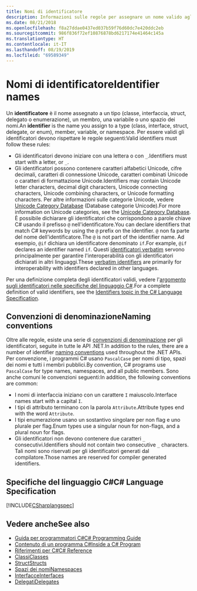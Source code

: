 ```yaml
---
title: Nomi di identificatore
description: Informazioni sulle regole per assegnare un nome valido agli identificatori nel linguaggio di programmazione C#.
ms.date: 08/21/2018
ms.openlocfilehash: f8a27ddae0437ed037b59f76d60dc7e420ddc2eb
ms.sourcegitcommit: 986f836f72ef10876878bd6217174e41464c145a
ms.translationtype: HT
ms.contentlocale: it-IT
ms.lasthandoff: 08/19/2019
ms.locfileid: "69589349"
---
```

# <a name="identifier-names"></a><span data-ttu-id="4c2e7-103">Nomi di identificatore</span><span class="sxs-lookup"><span data-stu-id="4c2e7-103">Identifier names</span></span>

<span data-ttu-id="4c2e7-104">Un **identificatore** è il nome assegnato a un tipo (classe, interfaccia, struct, delegato o enumerazione), un membro, una variabile o uno spazio dei nomi.</span><span class="sxs-lookup"><span data-stu-id="4c2e7-104">An **identifier** is the name you assign to a type (class, interface, struct, delegate, or enum), member, variable, or namespace.</span></span> <span data-ttu-id="4c2e7-105">Per essere validi gli identificatori devono rispettare le regole seguenti:</span><span class="sxs-lookup"><span data-stu-id="4c2e7-105">Valid identifiers must follow these rules:</span></span>

- <span data-ttu-id="4c2e7-106">Gli identificatori devono iniziare con una lettera o con `_`.</span><span class="sxs-lookup"><span data-stu-id="4c2e7-106">Identifiers must start with a letter, or `_`.</span></span>
- <span data-ttu-id="4c2e7-107">Gli identificatori possono contenere caratteri alfabetici Unicode, cifre decimali, caratteri di connessione Unicode, caratteri combinati Unicode o caratteri di formattazione Unicode.</span><span class="sxs-lookup"><span data-stu-id="4c2e7-107">Identifiers may contain Unicode letter characters, decimal digit characters, Unicode connecting characters, Unicode combining characters, or Unicode formatting characters.</span></span> <span data-ttu-id="4c2e7-108">Per altre informazioni sulle categorie Unicode, vedere [Unicode Category Database](https://www.unicode.org/reports/tr44/) (Database categorie Unicode).</span><span class="sxs-lookup"><span data-stu-id="4c2e7-108">For more information on Unicode categories, see the [Unicode Category Database](https://www.unicode.org/reports/tr44/).</span></span>
<span data-ttu-id="4c2e7-109">È possibile dichiarare gli identificatori che corrispondono a parole chiave C# usando il prefisso `@` nell'identificatore.</span><span class="sxs-lookup"><span data-stu-id="4c2e7-109">You can declare identifiers that match C# keywords by using the `@` prefix on the identifier.</span></span> <span data-ttu-id="4c2e7-110">`@` non fa parte del nome dell'identificatore.</span><span class="sxs-lookup"><span data-stu-id="4c2e7-110">The `@` is not part of the identifier name.</span></span> <span data-ttu-id="4c2e7-111">Ad esempio, `@if` dichiara un identificatore denominato `if`.</span><span class="sxs-lookup"><span data-stu-id="4c2e7-111">For example, `@if` declares an identifier named `if`.</span></span> <span data-ttu-id="4c2e7-112">Questi [identificatori verbatim](../../language-reference/tokens/verbatim.md) servono principalmente per garantire l'interoperabilità con gli identificatori dichiarati in altri linguaggi.</span><span class="sxs-lookup"><span data-stu-id="4c2e7-112">These [verbatim identifiers](../../language-reference/tokens/verbatim.md) are primarily for interoperability with identifiers declared in other languages.</span></span>

<span data-ttu-id="4c2e7-113">Per una definizione completa degli identificatori validi, vedere l'[argomento sugli identificatori nelle specifiche del linguaggio C#](../../../../_csharplang/spec/lexical-structure.md#identifiers).</span><span class="sxs-lookup"><span data-stu-id="4c2e7-113">For a complete definition of valid identifiers, see the [Identifiers topic in the C# Language Specification](../../../../_csharplang/spec/lexical-structure.md#identifiers).</span></span>

## <a name="naming-conventions"></a><span data-ttu-id="4c2e7-114">Convenzioni di denominazione</span><span class="sxs-lookup"><span data-stu-id="4c2e7-114">Naming conventions</span></span>

<span data-ttu-id="4c2e7-115">Oltre alle regole, esiste una serie di [convenzioni di denominazione](../../../standard/design-guidelines/naming-guidelines.md) per gli identificatori, seguite in tutte le API .NET.</span><span class="sxs-lookup"><span data-stu-id="4c2e7-115">In addition to the rules, there are a number of identifier [naming conventions](../../../standard/design-guidelines/naming-guidelines.md) used throughout the .NET APIs.</span></span> <span data-ttu-id="4c2e7-116">Per convenzione, i programmi C# usano `PascalCase` per nomi di tipo, spazi dei nomi e tutti i membri pubblici.</span><span class="sxs-lookup"><span data-stu-id="4c2e7-116">By convention, C# programs use `PascalCase` for type names, namespaces, and all public members.</span></span> <span data-ttu-id="4c2e7-117">Sono anche comuni le convenzioni seguenti:</span><span class="sxs-lookup"><span data-stu-id="4c2e7-117">In addition, the following conventions are common:</span></span>

- <span data-ttu-id="4c2e7-118">I nomi di interfaccia iniziano con un carattere `I` maiuscolo.</span><span class="sxs-lookup"><span data-stu-id="4c2e7-118">Interface names start with a capital `I`.</span></span>
- <span data-ttu-id="4c2e7-119">I tipi di attributo terminano con la parola `Attribute`.</span><span class="sxs-lookup"><span data-stu-id="4c2e7-119">Attribute types end with the word `Attribute`.</span></span>
- <span data-ttu-id="4c2e7-120">I tipi enumerazione usano un sostantivo singolare per non flag e uno plurale per flag.</span><span class="sxs-lookup"><span data-stu-id="4c2e7-120">Enum types use a singular noun for non-flags, and a plural noun for flags.</span></span>
- <span data-ttu-id="4c2e7-121">Gli identificatori non devono contenere due caratteri `_` consecutivi.</span><span class="sxs-lookup"><span data-stu-id="4c2e7-121">Identifiers should not contain two consecutive `_` characters.</span></span> <span data-ttu-id="4c2e7-122">Tali nomi sono riservati per gli identificatori generati dal compilatore.</span><span class="sxs-lookup"><span data-stu-id="4c2e7-122">Those names are reserved for compiler generated identifiers.</span></span>

## <a name="c-language-specification"></a><span data-ttu-id="4c2e7-123">Specifiche del linguaggio C#</span><span class="sxs-lookup"><span data-stu-id="4c2e7-123">C# Language Specification</span></span>

[!INCLUDE[CSharplangspec](~/includes/csharplangspec-md.md)]  
  
## <a name="see-also"></a><span data-ttu-id="4c2e7-124">Vedere anche</span><span class="sxs-lookup"><span data-stu-id="4c2e7-124">See also</span></span>

- [<span data-ttu-id="4c2e7-125">Guida per programmatori C#</span><span class="sxs-lookup"><span data-stu-id="4c2e7-125">C# Programming Guide</span></span>](../index.md)
- [<span data-ttu-id="4c2e7-126">Contenuto di un programma C#</span><span class="sxs-lookup"><span data-stu-id="4c2e7-126">Inside a C# Program</span></span>](./index.md)
- [<span data-ttu-id="4c2e7-127">Riferimenti per C#</span><span class="sxs-lookup"><span data-stu-id="4c2e7-127">C# Reference</span></span>](../../language-reference/index.md)
- [<span data-ttu-id="4c2e7-128">Classi</span><span class="sxs-lookup"><span data-stu-id="4c2e7-128">Classes</span></span>](../classes-and-structs/classes.md)
- [<span data-ttu-id="4c2e7-129">Struct</span><span class="sxs-lookup"><span data-stu-id="4c2e7-129">Structs</span></span>](../classes-and-structs/structs.md)
- [<span data-ttu-id="4c2e7-130">Spazi dei nomi</span><span class="sxs-lookup"><span data-stu-id="4c2e7-130">Namespaces</span></span>](../namespaces/index.md)
- [<span data-ttu-id="4c2e7-131">Interfacce</span><span class="sxs-lookup"><span data-stu-id="4c2e7-131">Interfaces</span></span>](../interfaces/index.md)
- [<span data-ttu-id="4c2e7-132">Delegati</span><span class="sxs-lookup"><span data-stu-id="4c2e7-132">Delegates</span></span>](../delegates/index.md)
